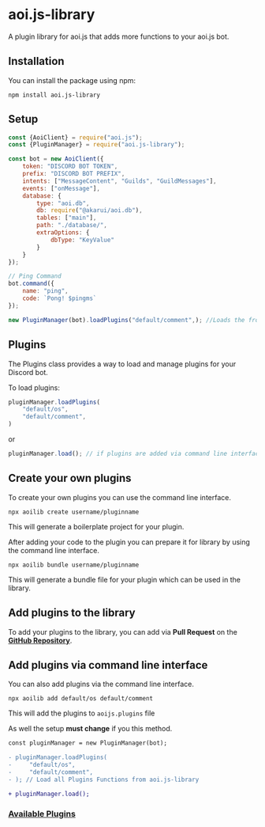 # aoi.js-library

A plugin library for aoi.js that adds more functions to your aoi.js bot.

## Installation

You can install the package using npm:

```shell
npm install aoi.js-library
```

## Setup

```javascript
const {AoiClient} = require("aoi.js");
const {PluginManager} = require("aoi.js-library");

const bot = new AoiClient({
    token: "DISCORD BOT TOKEN",
    prefix: "DISCORD BOT PREFIX",
    intents: ["MessageContent", "Guilds", "GuildMessages"],
    events: ["onMessage"],
    database: {
        type: "aoi.db",
        db: require("@akarui/aoi.db"),
        tables: ["main"],
        path: "./database/",
        extraOptions: {
            dbType: "KeyValue"
        }
    }
});

// Ping Command
bot.command({
    name: "ping",
    code: `Pong! $pingms`
});

new PluginManager(bot).loadPlugins("default/comment",); //Loads the from the default folder ($comment function)
```

## Plugins

The Plugins class provides a way to load and manage plugins for your Discord bot.

To load plugins:

```javascript
pluginManager.loadPlugins(
    "default/os",
    "default/comment",
)
```

or

```javascript
pluginManager.load(); // if plugins are added via command line interface
```

## Create your own plugins

To create your own plugins you can use the command line interface.

```shell
npx aoilib create username/pluginname
```

This will generate a boilerplate project for your plugin.

After adding your code to the plugin you can prepare it for library by using the command line interface.

```shell
npx aoilib bundle username/pluginname
```

This will generate a bundle file for your plugin which can be used in the library.

## Add plugins to the library

To add your plugins to the library, you can add via **Pull Request** on the **[GitHub Repository](https://github.com/Leref/aoi.js-library/pulls)**.

## Add plugins via command line interface

You can also add plugins via the command line interface.

```shell
npx aoilib add default/os default/comment
```

This will add the plugins to `aoijs.plugins` file

As well the setup **must change** if you this method.

```diff
const pluginManager = new PluginManager(bot);

- pluginManager.loadPlugins(
-     "default/os",
-     "default/comment",
- ); // Load all Plugins Functions from aoi.js-library 

+ pluginManager.load();
```

### [Available Plugins](https://github.com/Leref/aoi.js-library/tree/main/plugins)